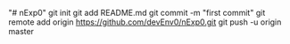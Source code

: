 "# nExp0"  git init git add README.md git commit -m "first commit" git remote add origin https://github.com/devEnv0/nExp0.git git push -u origin master
